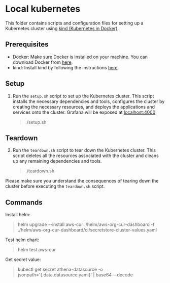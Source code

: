 # Local kubernetes

This folder contains scripts and configuration files for setting up a Kubernetes cluster using [kind (Kubernetes in Docker)](https://kind.sigs.k8s.io/).

## Prerequisites

- Docker: Make sure Docker is installed on your machine. You can download Docker from [here](https://www.docker.com/products/docker-desktop).
- kind: Install kind by following the instructions [here](https://kind.sigs.k8s.io/docs/user/quick-start/#installation).

## Setup

1. Run the `setup.sh` script to set up the Kubernetes cluster. This script installs the necessary dependencies and tools, configures the cluster by creating the necessary resources, and deploys the applications and services onto the cluster. Grafana will be exposed at [localhost:4000](http://localhost:4000)

   > ./setup.sh

## Teardown

2. Run the `teardown.sh` script to tear down the Kubernetes cluster. This script deletes all the resources associated with the cluster and cleans up any remaining dependencies and tools.

   > ./teardown.sh

Please make sure you understand the consequences of tearing down the cluster before executing the `teardown.sh` script.

## Commands

Install helm:

> helm upgrade --install aws-cur ./helm/aws-org-cur-dashboard -f ./helm/aws-org-cur-dashboard/ci/secretstore-cluster-values.yaml

Test helm chart:

> helm test aws-cur

Get secret value:

> kubectl get secret athena-datasource -o jsonpath='{.data.datasource\.yaml}' | base64 --decode
